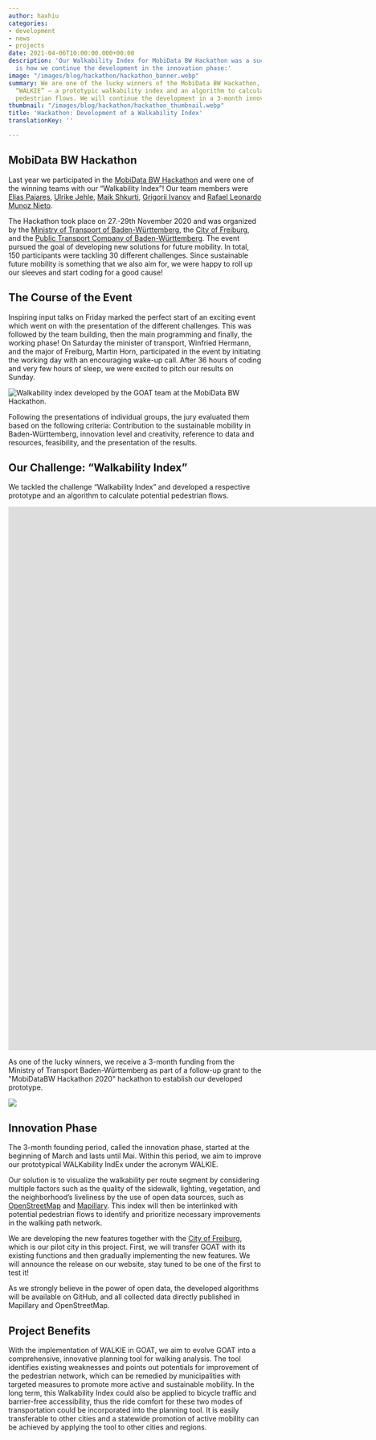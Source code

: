 ```yaml
---
author: haxhiu
categories:
- development
- news
- projects
date: 2021-04-06T10:00:00.000+00:00
description: 'Our Walkability Index for MobiData BW Hackathon was a success! This
  is how we continue the development in the innovation phase:'
image: "/images/blog/hackathon/hackathon_banner.webp"
summary: We are one of the lucky winners of the MobiData BW Hackathon, where we developed
  “WALKIE” – a prototypic walkability index and an algorithm to calculate potential
  pedestrian flows. We will continue the development in a 3-month innovation phase.
thumbnail: "/images/blog/hackathon/hackathon_thumbnail.webp"
title: 'Hackathon: Development of a Walkability Index'
translationKey: ''

---
```

## MobiData BW Hackathon

Last year we participated in the [MobiData BW Hackathon](https://vm.baden-wuerttemberg.de/de/politik-zukunft/zukunftskonzepte/mobidata-bw-hackathon "MobiData BW Hackathon") and were one of the winning teams with our “Walkability Index”! Our team members were [Elias Pajares](https://www.linkedin.com/in/eliaspajares/), [Ulrike Jehle](https://www.linkedin.com/in/ulrike-jehle/), [Majk Shkurti](https://www.linkedin.com/in/majkshkurti/), [Grigorii Ivanov](https://www.linkedin.com/in/grigorii-ivanov-5a218796/) and [Rafael Leonardo Munoz Nieto](https://www.linkedin.com/in/rlmunoz/).

The Hackathon took place on 27.-29th November 2020 and was organized by the [Ministry of Transport of Baden-Württemberg](https://vm.baden-wuerttemberg.de/en/home/), the [City of Freiburg](https://www.freiburg.de/pb/,Lde/205243.html), and the [Public Transport Company of Baden-Württemberg](https://www.nvbw.de/). The event pursued the goal of developing new solutions for future mobility. In total, 150 participants were tackling 30 different challenges. Since sustainable future mobility is something that we also aim for, we were happy to roll up our sleeves and start coding for a good cause!

## The Course of the Event

Inspiring input talks on Friday marked the perfect start of an exciting event which went on with the presentation of the different challenges. This was followed by the team building, then the main programming and finally, the working phase! On Saturday the minister of transport, Winfried Hermann, and the major of Freiburg, Martin Horn, participated in the event by initiating the working day with an encouraging wake-up call. After 36 hours of coding and very few hours of sleep, we were excited to pitch our results on Sunday.

![Walkability index developed by the GOAT team at the MobiData BW Hackathon.](/images/blog/hackathon/hackathon_team.webp "GOAT-Team Hackathon")

Following the presentations of individual groups, the jury evaluated them based on the following criteria: Contribution to the sustainable mobility in Baden-Württemberg, innovation level and creativity, reference to data and resources, feasibility, and the presentation of the results.

## Our Challenge: “Walkability Index”

We tackled the challenge “Walkability Index” and developed a respective prototype and an algorithm to calculate potential pedestrian flows.

<iframe class="embed-responsive-item" src="https://player.vimeo.com/video/485063701" frameborder="0" webkitallowfullscreen mozallowfullscreen allowfullscreen data-uk-responsive width="1920" height="1080"></iframe>

As one of the lucky winners, we receive a 3-month funding from the Ministry of Transport Baden-Württemberg as part of a follow-up grant to the "MobiDataBW Hackathon 2020" hackathon to establish our developed prototype.

![](/images/blog/hackathon/hackathon.webp)

## Innovation Phase

The 3-month founding period, called the innovation phase, started at the beginning of March and lasts until Mai. Within this period, we aim to improve our prototypical WALKability IndEx under the acronym WALKIE.

Our solution is to visualize the walkability per route segment by considering multiple factors such as the quality of the sidewalk, lighting, vegetation, and the neighborhood’s liveliness by the use of open data sources, such as [OpenStreetMap](https://www.openstreetmap.de/ "OpenStreetMap") and [Mapillary](https://www.mapillary.com/ "Mapillary"). This index will then be interlinked with potential pedestrian flows to identify and prioritize necessary improvements in the walking path network.

We are developing the new features together with the [City of Freiburg](https://digital.freiburg.de/ "Freiburg digital"), which is our pilot city in this project. First, we will transfer GOAT with its existing functions and then gradually implementing the new features. We will announce the release on our website, stay tuned to be one of the first to test it!

As we strongly believe in the power of open data, the developed algorithms will be available on GitHub, and all collected data directly published in Mapillary and OpenStreetMap.

## Project Benefits

With the implementation of WALKIE in GOAT, we aim to evolve GOAT into a comprehensive, innovative planning tool for walking analysis. The tool identifies existing weaknesses and points out potentials for improvement of the pedestrian network, which can be remedied by municipalities with targeted measures to promote more active and sustainable mobility. In the long term, this Walkability Index could also be applied to bicycle traffic and barrier-free accessibility, thus the ride comfort for these two modes of transportation could be incorporated into the planning tool. It is easily transferable to other cities and a statewide promotion of active mobility can be achieved by applying the tool to other cities and regions.